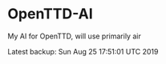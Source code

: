 # OpenTTD-AI
My AI for OpenTTD, will use primarily air

Latest backup: Sun Aug 25 17:51:01 UTC 2019
